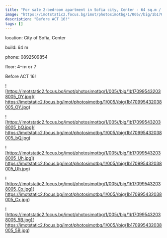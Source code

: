```yaml
---
title: "For sale 2-bedroom apartment in Sofia city, Center - 64 sq.m / 134000 EUR :: imot.bg Ad."
image: "https://imotstatic2.focus.bg/imot/photosimotbg/1/005//big/1b170995432038005_Od.jpg"
description: "Before ACT 16!"
tags: []
---
```


location: City of Sofia, Center

build: 64 m

phone: 0892509854

floor: 4-ти от 7

Before ACT 16!


![https://imotstatic2.focus.bg/imot/photosimotbg/1/005//big/1b170995432038005_OY.jpg]( https://imotstatic2.focus.bg/imot/photosimotbg/1/005//big/1b170995432038005_OY.jpg)


![https://imotstatic2.focus.bg/imot/photosimotbg/1/005//big/1b170995432038005_bQ.jpg]( https://imotstatic2.focus.bg/imot/photosimotbg/1/005//big/1b170995432038005_bQ.jpg)


![https://imotstatic2.focus.bg/imot/photosimotbg/1/005//big/1b170995432038005_Uh.jpg]( https://imotstatic2.focus.bg/imot/photosimotbg/1/005//big/1b170995432038005_Uh.jpg)


![https://imotstatic2.focus.bg/imot/photosimotbg/1/005//big/1b170995432038005_Cx.jpg]( https://imotstatic2.focus.bg/imot/photosimotbg/1/005//big/1b170995432038005_Cx.jpg)


![https://imotstatic2.focus.bg/imot/photosimotbg/1/005//big/1b170995432038005_5B.jpg]( https://imotstatic2.focus.bg/imot/photosimotbg/1/005//big/1b170995432038005_5B.jpg)


